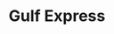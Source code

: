---
title: "Gulf Express"
url: /toa-alta/gulf-express-carretera-naranjito-toa-alta/
shop: convenience
---